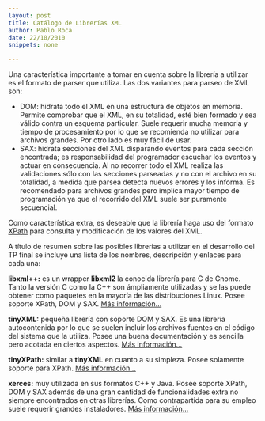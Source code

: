 ```yaml
---
layout: post
title: Catálogo de Librerías XML
author: Pablo Roca
date: 22/10/2010
snippets: none

---
```

<div class="entry-content">
						<p>Una característica importante a tomar en cuenta sobre la librería a utilizar es el formato de parser que utiliza. Las dos variantes para parseo de XML son:</p>
<ul>
<li>DOM: hidrata todo el XML en una estructura de objetos en memoria. Permite comprobar que el XML, en su totalidad, esté bien formado y sea válido contra un esquema particular. Suele requerir mucha memoria y tiempo de procesamiento por lo que se recomienda no utilizar para archivos grandes. Por otro lado es muy fácil de usar.</li>
<li>SAX: hidrata secciones del XML disparando eventos para cada sección encontrada; es responsabilidad del programador escuchar los eventos y actuar en consecuencia. Al no recorrer todo el XML realiza las validaciones sólo con las secciones parseadas y no con el archivo en su totalidad, a medida que parsea detecta nuevos errores y los informa. Es recomendado para archivos grandes pero implica mayor tiempo de programación ya que el recorrido del XML suele ser puramente secuencial.</li>
</ul>
<p>Como característica extra, es deseable que la librería haga uso del formato <a href="http://www.w3.org/TR/xpath/" target="_blank">XPath</a> para consulta y modificación de los valores del XML.</p>
<p>A título de resumen sobre las posibles librerías a utilizar en el desarrollo del TP final se incluye una lista de los nombres, descripción y enlaces para cada una:</p>
<p><strong>libxml++:</strong> es un wrapper <strong>libxml2 </strong>la conocida librería para C de Gnome. Tanto la versión C como la C++ son ámpliamente utilizadas y se las puede obtener como paquetes en la mayoría de las distribuciones Linux. Posee soporte XPath, DOM y SAX. <a href="http://libxmlplusplus.sourceforge.net/" target="_blank">Más información…</a></p>
<p><strong>tinyXML:</strong> pequeña librería con soporte DOM y SAX. Es una librería autocontenida por lo que se suelen incluir los archivos fuentes en el código del sistema que la utiliza. Posee una buena documentación y es sencilla pero acotada en ciertos aspectos. <a href="http://www.grinninglizard.com/tinyxml/" target="_blank">Más información…</a></p>
<p><strong>tinyXPath:</strong> similar a <strong>tinyXML</strong> en cuanto a su simpleza. Posee solamente soporte para XPath. <a href="http://tinyxpath.sourceforge.net/" target="_blank">Más información…</a></p>
<p><strong>xerces:</strong> muy utilizada en sus formatos C++ y Java. Posee soporte XPath, DOM y SAX además de una gran cantidad de funcionalidades extra no siempre encontrados en otras librerías. Como contrapartida para su empleo suele requerir grandes instaladores. <a href="http://xerces.apache.org/xerces-c/" target="_blank">Más información…</a></p>
											</div>
